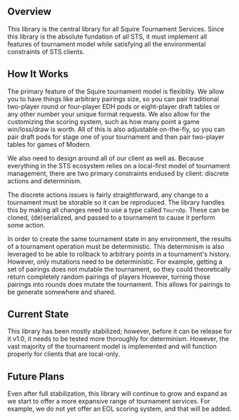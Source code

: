 ## Overview
This library is the central library for all Squire Tournament Services.
Since this library is the absolute fundation of all STS, it must implement all features of tournament model while satisfying all the environmental constraints of STS clients.

## How It Works
The primary feature of the Squire tournament model is flexiblity.
We allow you to have things like arbitrary pairings size, so you can pair traditional two-player round or four-player EDH pods or eight-player draft tables or any other number your unique format requests.
We also allow for the customizing the scoring system, such as how many point a game win/loss/draw is worth.
All of this is also adjustable on-the-fly, so you can pair draft pods for stage one of your tournament and then pair two-player tables for games of Modern.

We also need to design around all of our client as well as.
Because everything in the STS ecosystem relies on a local-first model of tournament management, there are two primary constraints endused by client: discrete actions and determinism.

The discrete actions issues is fairly straightforward, any change to a tournament must be storable so it can be reproduced.
The library handles this by making all changes need to use a type called `TournOp`.
These can be cloned, (de)serialized, and passed to a tournament to cause it perform some action.

In order to create the same tournament state in any environment, the results of a tournament operation must be deterministic.
This determinism is also leveraged to be able to rollback to arbitrary points in a tournament's history.
However, only mutations need to be deterministic.
For example, getting a set of pairings does not mutable the tournament, so they could theoretically return completely random pairings of players
However, turning those pairings into rounds does mutate the tournament.
This allows for pairings to be generate somewhere and shared.

## Current State
This library has been mostly stabilized; however, before it can be release for it v1.0, it needs to be tested more thoroughly for determinism.
However, the vast majority of the tournament model is implemented and will function properly for clients that are local-only.

## Future Plans
Even after full stabilization, this library will continue to grow and expand as we start to offer a more expansive range of tournament services.
For example, we do not yet offer an EOL scoring system, and that will be added.
